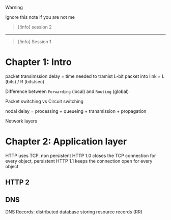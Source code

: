 > [!warning]
> Ignore this note if you are not me

> [!info] session 2

---
> [!info] Session 1
# Chapter 1: Intro
packet transimssion delay = time needed to tramist L-bit packet into link = L (bits) / R (bits/sec)

Difference between `Forwarding` (local) and `Routing` (global) 

Packet switching vs Circuit switching

nodal delay = processing + queueing + transmission + propagation

Network layers

# Chapter 2: Application layer
HTTP uses TCP. non persistent HTTP 1.0 closes the TCP connection for every object, persistent HTTP 1.1 keeps the connection open for every object

## HTTP 2
## DNS
DNS Records: distributed database storing resource records (RR)